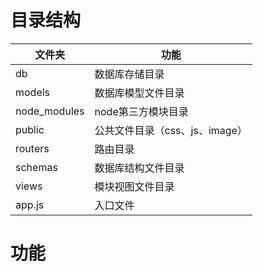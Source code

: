 # 目录结构

文件夹|功能
----------|-----------
db      | 数据库存储目录
models  | 数据库模型文件目录
node_modules|node第三方模块目录
public  | 公共文件目录（css、js、image）
routers | 路由目录
schemas | 数据库结构文件目录
views   | 模块视图文件目录
app.js  |入口文件

# 功能
